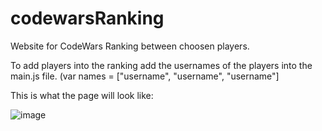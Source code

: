 # codewarsRanking
Website for CodeWars Ranking between choosen players.

To add players into the ranking add the usernames of the players into the main.js file. 
(var names = ["username", "username", "username"]

This is what the page will look like:


![image](https://user-images.githubusercontent.com/103629850/194039814-39c1064e-52fa-4b06-bde5-262ada28dfa7.png)
